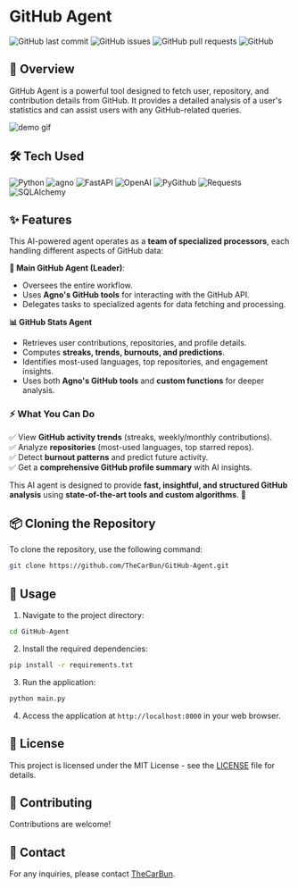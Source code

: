 # GitHub Agent

![GitHub last commit](https://img.shields.io/github/last-commit/TheCarBun/GitHub-Agent)
![GitHub issues](https://img.shields.io/github/issues/TheCarBun/GitHub-Agent)
![GitHub pull requests](https://img.shields.io/github/issues-pr/TheCarBun/GitHub-Agent)
![GitHub](https://img.shields.io/github/license/TheCarBun/GitHub-Agent)

## 🚀 Overview

GitHub Agent is a powerful tool designed to fetch user, repository, and contribution details from GitHub. It provides a detailed analysis of a user's statistics and can assist users with any GitHub-related queries.

![demo gif](github-agent.gif)

## 🛠️ Tech Used

![Python](https://img.shields.io/badge/Python-3.11.9-blue)
![agno](https://img.shields.io/badge/AgnoAI-1.1.8-purple)
![FastAPI](https://img.shields.io/badge/FastAPI-0.115.11-green)
![OpenAI](https://img.shields.io/badge/OpenAI-1.65.3-lightgrey)
![PyGithub](https://img.shields.io/badge/PyGithub-2.6.1-orange)
![Requests](https://img.shields.io/badge/Requests-2.32.3-yellow)
![SQLAlchemy](https://img.shields.io/badge/SQLAlchemy-2.0.38-red)

## ✨ Features

This AI-powered agent operates as a **team of specialized processors**, each handling different aspects of GitHub data:

**👑 Main GitHub Agent (Leader)**:

- Oversees the entire workflow.
- Uses **Agno's GitHub tools** for interacting with the GitHub API.
- Delegates tasks to specialized agents for data fetching and processing.

**📊 GitHub Stats Agent**

- Retrieves user contributions, repositories, and profile details.
- Computes **streaks, trends, burnouts, and predictions**.
- Identifies most-used languages, top repositories, and engagement insights.
- Uses both **Agno's GitHub tools** and **custom functions** for deeper analysis.

### **⚡ What You Can Do**

✅ View **GitHub activity trends** (streaks, weekly/monthly contributions).  
 ✅ Analyze **repositories** (most-used languages, top starred repos).  
 ✅ Detect **burnout patterns** and predict future activity.  
 ✅ Get a **comprehensive GitHub profile summary** with AI insights.

This AI agent is designed to provide **fast, insightful, and structured GitHub analysis** using **state-of-the-art tools and custom algorithms**. 🎯

## 📦 Cloning the Repository

To clone the repository, use the following command:

```bash
git clone https://github.com/TheCarBun/GitHub-Agent.git
```

## 🚀 Usage

1. Navigate to the project directory:

```bash
cd GitHub-Agent
```

2. Install the required dependencies:

```bash
pip install -r requirements.txt
```

3. Run the application:

```bash
python main.py
```

4. Access the application at `http://localhost:8000` in your web browser.

## 📜 License

This project is licensed under the MIT License - see the [LICENSE](LICENSE) file for details.

## 🤝 Contributing

Contributions are welcome!

## 📧 Contact

For any inquiries, please contact [TheCarBun](https://x.com/subhopriyo).
